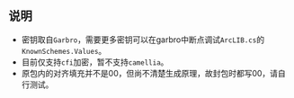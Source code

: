 ## 说明
* 密钥取自`Garbro`，需要更多密钥可以在garbro中断点调试`ArcLIB.cs`的`KnownSchemes.Values`。
* 目前仅支持`cfi`加密，暂不支持`camellia`。
* 原包内的对齐填充并不是00，但尚不清楚生成原理，故封包时都写00，请自行测试。
